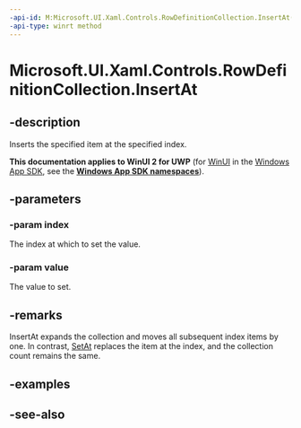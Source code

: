 ```yaml
---
-api-id: M:Microsoft.UI.Xaml.Controls.RowDefinitionCollection.InsertAt(System.UInt32,Microsoft.UI.Xaml.Controls.RowDefinition)
-api-type: winrt method
---
```


<!-- Method syntax
public void InsertAt(System.UInt32 index, Windows.UI.Xaml.Controls.RowDefinition value)
-->

# Microsoft.UI.Xaml.Controls.RowDefinitionCollection.InsertAt

## -description
Inserts the specified item at the specified index.

**This documentation applies to WinUI 2 for UWP** (for [WinUI](/windows/apps/winui/winui3/) in the [Windows App SDK](/windows/apps/windows-app-sdk/), see the **[Windows App SDK namespaces](/windows/windows-app-sdk/api/winrt/)**).

## -parameters
### -param index
The index at which to set the value.

### -param value
The value to set.

## -remarks
InsertAt expands the collection and moves all subsequent index items by one. In contrast, [SetAt](rowdefinitioncollection_setat_1727326460.md) replaces the item at the index, and the collection count remains the same.

## -examples

## -see-also
